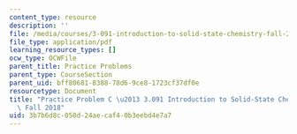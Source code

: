 ```yaml
---
content_type: resource
description: ''
file: /media/courses/3-091-introduction-to-solid-state-chemistry-fall-2018/3b7b6d8c050d24aecaf40b3eebd4e7a7_MIT3_091F18_PPC.pdf
file_type: application/pdf
learning_resource_types: []
ocw_type: OCWFile
parent_title: Practice Problems
parent_type: CourseSection
parent_uid: bff80681-8388-78d6-9ce8-1723cf37df0e
resourcetype: Document
title: "Practice Problem C \u2013 3.091 Introduction to Solid-State Chemistry \u2013\
  \ Fall 2018"
uid: 3b7b6d8c-050d-24ae-caf4-0b3eebd4e7a7
---
```

